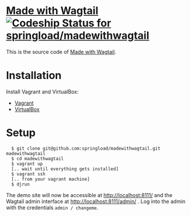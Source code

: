 [Made with Wagtail](http://madewithwagtail.org) [![Codeship Status for springload/madewithwagtail](https://codeship.com/projects/26741250-da6d-0132-ea89-328081b30bed/status?branch=master)](https://codeship.com/projects/79308)
=================

This is the source code of [Made with Wagtail](http://www.madewithwagtail.org).

# Installation

Install Vagrant and  VirtualBox:

* [Vagrant](http://www.vagrantup.com/downloads.html)
* [VirtualBox](https://www.virtualbox.org/wiki/Downloads)

# Setup

```
  $ git clone git@github.com:springload/madewithwagtail.git madewithwagtail
  $ cd madewithwagtail
  $ vagrant up
  [.. wait until everything gets installed]
  $ vagrant ssh
  [.. from your vagrant machine]
  $ djrun
```

The demo site will now be accessible at [http://localhost:8111/](http://localhost:8111/) and the Wagtail admin interface at [http://localhost:8111/admin/](http://localhost:8111/admin/) . Log into the admin with the credentials ``admin / changeme``.
